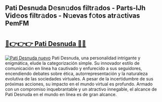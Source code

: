 ## Pati Desnuda D𝚎sn𝚞dos filtr𝚊dos - Parts-lJh Vid𝚎os filtr𝚊dos - N𝚞evas f𝚘tos atr𝚊ctivas PemFM

# <h2><a href="http://mbcsemb.tromn.icu/?c=Pati+Desnuda">🔗👉👉👉 Pati Desnuda 🔗🔗</a></h2>

[![Pati Desnuda nuevo](https://i.imgur.com/pEAQMta.gif)](http://mbcsemb.tromn.icu/?c=Pati+Desnuda)
Pati Desnuda, una personalidad intrigante y enigmática, elude la categorización simple. Su innovador estilo de comunicación en línea ha cautivado y enfurecido a sus seguidores, encendiendo debates sobre ética, autorrepresentación y la naturaleza evolutiva de las sociedades virtuales. A pesar de la incertidumbre de sus próximas acciones, su impacto en el mundo virtual es profundo. Armado con un compromiso inquebrantable y un atractivo innegable, el alcance de Pati Desnuda en el mundo en línea es de gran alcance.
